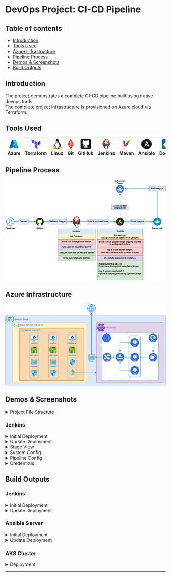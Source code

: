 # DevOps Project: CI-CD Pipeline
## Table of contents

* [Introduction](#introduction)
* [Tools Used](#tools-used)
* [Azure Infrastructure](#azure-infrastructure)
* [Pipeline Process](#pipeline-process)
* [Demos & Screenshots](#demos--screenshots)
* [Build Outputs](#build-outputs)

## Introduction
The project demonstrates a complete CI-CD pipeline built using native devops tools.<br>
The complete project infrastructure is provisioned on Azure cloud via Terraform.

## Tools Used
| <a href="https://azure.microsoft.com"><img src="https://github.com/vital987/vital987/blob/master/assets/azure.svg" width=32 height=32></a><br>Azure | <a href="https://terraform.io"><img src="https://github.com/vital987/vital987/blob/master/assets/terraformio.svg" width=32 height=32></a><br>Terraform | <a href="https://linux.org/"><img src="https://github.com/vital987/vital987/blob/master/assets/linux-icon.svg" width=32 height=32></a><br>Linux | <a href="https://git-scm.com/"><img src="https://github.com/vital987/vital987/blob/master/assets/git.svg" width=32 height=32></a><br>Git | <a href="https://github.com/"><img src="https://github.com/vital987/vital987/blob/master/assets/github.svg" width=32 height=32></a><br>GitHub | <a href="https://jenkins.io/"><img src="https://github.com/vital987/vital987/blob/master/assets/jenkins.svg" width=32 height=32></a><br>Jenkins | <a href="https://maven.apache.org/"><img src="https://github.com/vital987/vital987/blob/master/assets/maven.svg" width=32 height=32></a><br>Maven | <a href="https://www.ansible.com/"><img src="https://github.com/vital987/vital987/blob/master/assets/ansible.svg" width=32 height=32></a><br>Ansible | <a href="https://docker.com/"><img src="https://github.com/vital987/vital987/blob/master/assets/docker.svg" width=32 height=32></a><br>Docker | <a href="https://kubernetes.io/"><img src="https://github.com/vital987/vital987/blob/master/assets/kubernetes.svg" width=32 height=32></a><br>Kubernetes |
|:-:|:-:|:-:|:-:|:-:|:-:|:-:|:-:|:-:|:-:|

## Pipeline Process
[![process_diagram](https://raw.githubusercontent.com/vital987/devops_project/master/docsAssets/devops_project.png)]()

## Azure Infrastructure
[![azure_diagram](https://raw.githubusercontent.com/vital987/devops_project/master/docsAssets/diagram.azure.png)]()

## Demos & Screenshots
<div>
    <details>
        <summary>Project File Structure</summary>
        <img src="https://raw.githubusercontent.com/vital987/devops_project/master/docsAssets/file_structure.png" align="center"><br><br>
    </details>
</div>

### Jenkins
<div>
    <details>
        <summary>Initial Deployment</summary>
        <a href="https://www.youtube.com/watch?v=1vnD8qli9oI" target="_blank"> View Demo </a>
    </details>
    <details>
        <summary>Update Deployment</summary>
        <a href="https://www.youtube.com/watch?v=Pu6y5A9MAwE" target="_blank"> View Demo </a>
    </details>
    <details>
        <summary>Stage View</summary>
        <img src="https://raw.githubusercontent.com/vital987/devops_project/master/docsAssets/jenkins_staged_view.png" align="center"><br><br>
    </details>
    <details>
        <summary>System Config</summary>
        <img src="https://raw.githubusercontent.com/vital987/devops_project/master/docsAssets/jenkins_config.png" align="center"><br><br>
    </details>
    <details>
        <summary>Pipeline Config</summary>
        <img src="https://raw.githubusercontent.com/vital987/devops_project/master/docsAssets/jenkins_pipeline_config.png" align="center"><br><br>
    </details>
    <details>
        <summary>Credentials</summary>
        <img src="https://raw.githubusercontent.com/vital987/devops_project/master/docsAssets/jenkins_credentials.png" align="center"><br><br>
    </details>
</div>

## Build Outputs

### Jenkins
<div>
    <details>
        <summary>Initial Deployment</summary>
        <img src="https://raw.githubusercontent.com/vital987/devops_project/master/docsAssets/jenkins_initial_deployment_output.png" align="center"><br><br>
    </details>
</div>
<div>
    <details>
        <summary>Update Deployment</summary>
        <img src="https://raw.githubusercontent.com/vital987/devops_project/master/docsAssets/jenkins_update_deployment_output.png" align="center"><br><br>
    </details>
</div>

### Ansible Server
<div>
    <details>
        <summary>Initial Deployment</summary>
        <img src="https://raw.githubusercontent.com/vital987/devops_project/master/docsAssets/ansible_initial_deployment.png" align="center"><br><br>
    </details>
    </details>
    <details>
        <summary>Update Deployment</summary>
        <img src="https://raw.githubusercontent.com/vital987/devops_project/master/docsAssets/ansible_update_deployment.png" align="center"><br><br>
    </details>
    </details>
</div>

### AKS Cluster
<div>
    <details>
        <summary>Deployment</summary>
        <img src="https://raw.githubusercontent.com/vital987/devops_project/master/docsAssets/k8s_depl.png" align="center"><br><br>
    </details>
</div>

---
